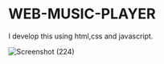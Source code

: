 # WEB-MUSIC-PLAYER
I develop this using html,css and javascript.


![Screenshot (224)](https://user-images.githubusercontent.com/97290036/236374384-f9d38f31-5264-4376-bf90-c4a52b40f0d6.png)
